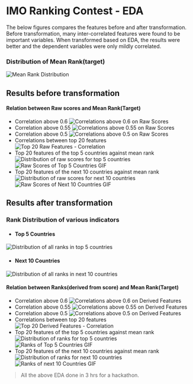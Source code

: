 # IMO Ranking Contest - EDA

The below figures compares the features before and after transformation. Before transformation, many inter-correlated features were found to be important variables. When transformed based on EDA, the results were better and the dependent variables were only mildly correlated.

### Distribution of Mean Rank(target)
![Mean Rank Distribution](https://raw.githubusercontent.com/yasarc4/IMO_Ranking/master/Plots/MeanRank%20Distribution.png)

## Results before transformation
#### Relation between Raw scores and Mean Rank(Target)
 * Correlation above 0.6
 ![Correlations above 0.6 on Raw Scores](https://raw.githubusercontent.com/yasarc4/IMO_Ranking/master/Plots/above_60_direct.png)
 * Correlation above 0.55
 ![Correlations above 0.55 on Raw Scores](https://raw.githubusercontent.com/yasarc4/IMO_Ranking/master/Plots/above_55_direct.png)
 * Correlation above 0.5
 ![Correlations above 0.5 on Raw Scores](https://raw.githubusercontent.com/yasarc4/IMO_Ranking/master/Plots/above_50_direct.png)
 * Correlations between top 20 features
 ![Top 20 Raw Features - Correlation](https://raw.githubusercontent.com/yasarc4/IMO_Ranking/master/Plots/top_20_features_direct.png)
 * Top 20 features of the top 5 countries against mean rank
 ![Distribution of raw scores for top 5 countries](https://raw.githubusercontent.com/yasarc4/IMO_Ranking/master/Plots/Top_Countries_Scores.png)
 ![Raw Scores of Top 5 Countries GIF](https://raw.githubusercontent.com/yasarc4/IMO_Ranking/master/Plots/Top_Features_scores.gif)
 * Top 20 features of the next 10 countries against mean rank
 ![Distribution of raw scores for next 10 countries](https://raw.githubusercontent.com/yasarc4/IMO_Ranking/master/Plots/Top_Countries_Scores2.png)
 ![Raw Scores of Next 10 Countries GIF](https://raw.githubusercontent.com/yasarc4/IMO_Ranking/master/Plots/Top_Features2_scores.gif)

## Results after transformation
### Rank Distribution of various indicators
 * #### Top 5 Countries
 ![Distribution of all ranks in top 5 countries](https://raw.githubusercontent.com/yasarc4/IMO_Ranking/master/Plots/Rank%20Distribution%20Top%205.png)
 * #### Next 10 Countries
 ![Distribution of all ranks in next 10 countries](https://raw.githubusercontent.com/yasarc4/IMO_Ranking/master/Plots/Rank%20Distribution%20Next%2010.png)
#### Relation between Ranks(derived from score) and Mean Rank(Target)
 * Correlation above 0.6
 ![Correlations above 0.6 on Derived Features](https://raw.githubusercontent.com/yasarc4/IMO_Ranking/master/Plots/above_60.png)
 * Correlation above 0.55
 ![Correlations above 0.55 on Derived Features](https://raw.githubusercontent.com/yasarc4/IMO_Ranking/master/Plots/above_55.png)
 * Correlation above 0.5
 ![Correlations above 0.5 on Derived Features](https://raw.githubusercontent.com/yasarc4/IMO_Ranking/master/Plots/above_50.png)
 * Correlations between top 20 features
 ![Top 20 Derived Features - Correlation](https://raw.githubusercontent.com/yasarc4/IMO_Ranking/master/Plots/Top_20_features_correlations.png)
 * Top 20 features of the top 5 countries against mean rank
 ![Distribution of ranks for top 5 countries](https://raw.githubusercontent.com/yasarc4/IMO_Ranking/master/Plots/Top_Countries_Ranking.png)
 ![Ranks of Top 5 Countries GIF](https://raw.githubusercontent.com/yasarc4/IMO_Ranking/master/Plots/Top_Features.gif)
 * Top 20 features of the next 10 countries against mean rank
 ![Distribution of ranks for next 10 countries](https://raw.githubusercontent.com/yasarc4/IMO_Ranking/master/Plots/Top_countries_ranking2.png)
 ![Ranks of next 10 Countries GIF](https://raw.githubusercontent.com/yasarc4/IMO_Ranking/master/Plots/Top_Features2.gif)

 > All the above EDA done in 3 hrs for a hackathon.
